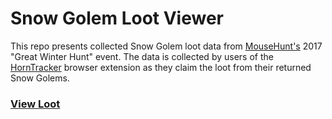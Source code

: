 # Snow Golem Loot Viewer

This repo presents collected Snow Golem loot data from [MouseHunt's](https://www.hitgrab.com/?portfolio=mousehunt) 2017 "Great Winter Hunt" event.
The data is collected by users of the [HornTracker](http://horntracker.com) browser extension as they claim the loot from their returned Snow Golems.

### [View Loot](https://script.google.com/macros/s/AKfycbxz_yLGfEvRd04kvmFdJIn2ZnkiWT7Uz-pbijlmTevcxsp0SClf/exec)
